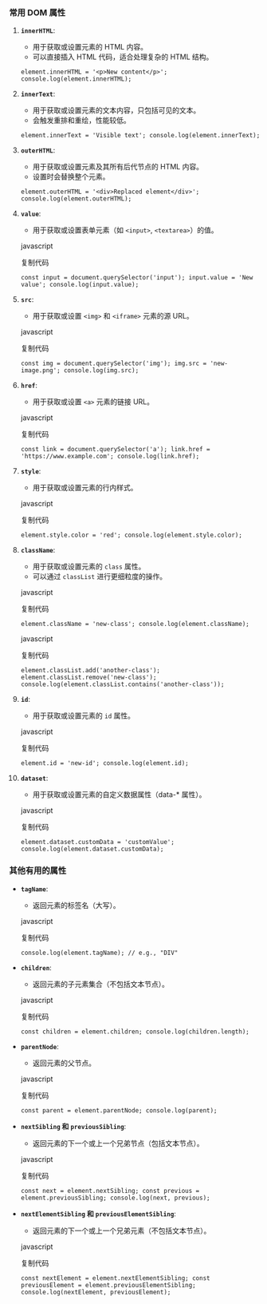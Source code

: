 ### 常用 DOM 属性

1. **`innerHTML`**:
    
    - 用于获取或设置元素的 HTML 内容。
    - 可以直接插入 HTML 代码，适合处理复杂的 HTML 结构。
    
    `element.innerHTML = '<p>New content</p>'; console.log(element.innerHTML);`
    
2. **`innerText`**:
    
    - 用于获取或设置元素的文本内容，只包括可见的文本。
    - 会触发重排和重绘，性能较低。
    
    
    `element.innerText = 'Visible text'; console.log(element.innerText);`
    
3. **`outerHTML`**:
    
    - 用于获取或设置元素及其所有后代节点的 HTML 内容。
    - 设置时会替换整个元素。

    
    `element.outerHTML = '<div>Replaced element</div>'; console.log(element.outerHTML);`
    
4. **`value`**:
    
    - 用于获取或设置表单元素（如 `<input>`, `<textarea>`）的值。
    
    javascript
    
    复制代码
    
    `const input = document.querySelector('input'); input.value = 'New value'; console.log(input.value);`
    
5. **`src`**:
    
    - 用于获取或设置 `<img>` 和 `<iframe>` 元素的源 URL。
    
    javascript
    
    复制代码
    
    `const img = document.querySelector('img'); img.src = 'new-image.png'; console.log(img.src);`
    
6. **`href`**:
    
    - 用于获取或设置 `<a>` 元素的链接 URL。
    
    javascript
    
    复制代码
    
    `const link = document.querySelector('a'); link.href = 'https://www.example.com'; console.log(link.href);`
    
7. **`style`**:
    
    - 用于获取或设置元素的行内样式。
    
    javascript
    
    复制代码
    
    `element.style.color = 'red'; console.log(element.style.color);`
    
8. **`className`**:
    
    - 用于获取或设置元素的 `class` 属性。
    - 可以通过 `classList` 进行更细粒度的操作。
    
    javascript
    
    复制代码
    
    `element.className = 'new-class'; console.log(element.className);`
    
    javascript
    
    复制代码
    
    `element.classList.add('another-class'); element.classList.remove('new-class'); console.log(element.classList.contains('another-class'));`
    
9. **`id`**:
    
    - 用于获取或设置元素的 `id` 属性。
    
    javascript
    
    复制代码
    
    `element.id = 'new-id'; console.log(element.id);`
    
10. **`dataset`**:
    
    - 用于获取或设置元素的自定义数据属性（data-* 属性）。
    
    javascript
    
    复制代码
    
    `element.dataset.customData = 'customValue'; console.log(element.dataset.customData);`
    

### 其他有用的属性

- **`tagName`**:
    
    - 返回元素的标签名（大写）。
    
    javascript
    
    复制代码
    
    `console.log(element.tagName); // e.g., "DIV"`
    
- **`children`**:
    
    - 返回元素的子元素集合（不包括文本节点）。
    
    javascript
    
    复制代码
    
    `const children = element.children; console.log(children.length);`
    
- **`parentNode`**:
    
    - 返回元素的父节点。
    
    javascript
    
    复制代码
    
    `const parent = element.parentNode; console.log(parent);`
    
- **`nextSibling` 和 `previousSibling`**:
    
    - 返回元素的下一个或上一个兄弟节点（包括文本节点）。
    
    javascript
    
    复制代码
    
    `const next = element.nextSibling; const previous = element.previousSibling; console.log(next, previous);`
    
- **`nextElementSibling` 和 `previousElementSibling`**:
    
    - 返回元素的下一个或上一个兄弟元素（不包括文本节点）。
    
    javascript
    
    复制代码
    
    `const nextElement = element.nextElementSibling; const previousElement = element.previousElementSibling; console.log(nextElement, previousElement);`